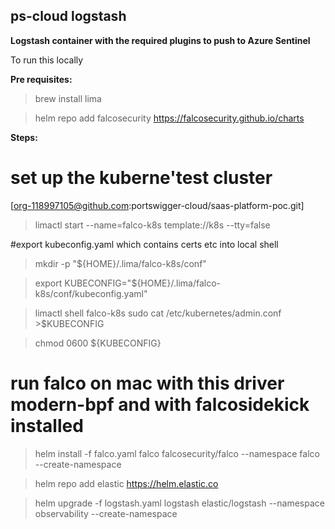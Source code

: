 ## ps-cloud logstash

**Logstash container with the required plugins to push to Azure Sentinel**

To run this locally

**Pre requisites:**

>brew install lima

>helm repo add falcosecurity https://falcosecurity.github.io/charts

**Steps:**

# set up the kuberne'test cluster

[org-118997105@github.com:portswigger-cloud/saas-platform-poc.git]

> limactl start --name=falco-k8s template://k8s --tty=false

#export kubeconfig.yaml which contains certs etc into local shell

> mkdir -p "${HOME}/.lima/falco-k8s/conf"

> export KUBECONFIG="${HOME}/.lima/falco-k8s/conf/kubeconfig.yaml"

> limactl shell falco-k8s sudo cat /etc/kubernetes/admin.conf >$KUBECONFIG

> chmod 0600 ${KUBECONFIG}

# run falco on mac with this driver modern-bpf and with falcosidekick installed

> helm install -f falco.yaml falco falcosecurity/falco --namespace falco --create-namespace

>helm repo add elastic https://helm.elastic.co

> helm upgrade -f logstash.yaml logstash elastic/logstash --namespace observability --create-namespace